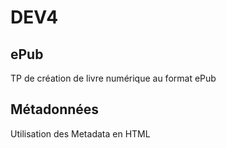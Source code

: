 DEV4
=====

ePub
-----
TP de création de livre numérique au format ePub


Métadonnées
-----------
Utilisation des Metadata en HTML